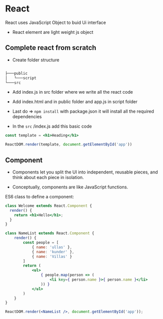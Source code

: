 # React

React uses JavaScript Object to buid Ui interface

- React element are light weight js object

## Complete react from scratch

- Create folder structure

```cmd

├───public
│   └───script
└───src
```

- Add index.js in src folder where we write all the react code

- Add index.html and in public folder and app.js in script folder

- Last do => `npm install` with package.json it will install all the required dependencies

- In the `src` /index.js add this basic code 

```jsx
const template = <h1>Heading</h1>

ReactDOM.render(template, document.getElementById('app'))
```

## Component

- Components let you split the UI into independent, reusable pieces, and think about each piece in isolation.

- Conceptually, components are like JavaScript functions.

ES6 class to define a component:

```jsx
class Welcome extends React.Component {
  render() {
    return <h1>Hello</h1>;
  }
}
```

```jsx
class NameList extends React.Component {
    render() {
        const people = [
            { name: 'ullas' },
            { name: 'kunder' },
            { name: 'Villas' }
        ]
        return (
            <ul>
                { people.map(person => (
                    <li key={ person.name }>{ person.name }</li>
                )) }
            </ul>
        )
    }
}

ReactDOM.render(<NameList />, document.getElementById('app'));
```
